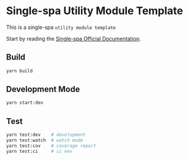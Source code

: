 # Single-spa Utility Module Template

This is a single-spa `utility module template`

Start by reading the [Single-spa Official Documentation](https://single-spa.js.org/docs/getting-started-overview).

## Build

```bash
yarn build
```

## Development Mode

```bash
yarn start:dev
```

## Test

```bash
yarn test:dev    # development
yarn test:watch  # watch mode
yarn test:cov    # coverage report
yarn test:ci     # ci env
```
